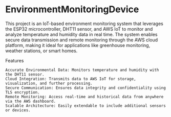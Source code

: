 # EnvironmentMonitoringDevice
This project is an IoT-based environment monitoring system that leverages the ESP32 microcontroller, DHT11 sensor, and AWS IoT to monitor and analyze temperature and humidity data in real time. The system enables secure data transmission and remote monitoring through the AWS cloud platform, making it ideal for applications like greenhouse monitoring, weather stations, or smart homes.

Features

    Accurate Environmental Data: Monitors temperature and humidity with the DHT11 sensor.
    Cloud Integration: Transmits data to AWS IoT for storage, visualization, and further processing.
    Secure Communication: Ensures data integrity and confidentiality using TLS encryption.
    Remote Monitoring: Access real-time and historical data from anywhere via the AWS dashboard.
    Scalable Architecture: Easily extendable to include additional sensors or devices.
